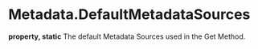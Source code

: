 # Metadata.DefaultMetadataSources
**property, static**
The default Metadata Sources used in the Get Method.